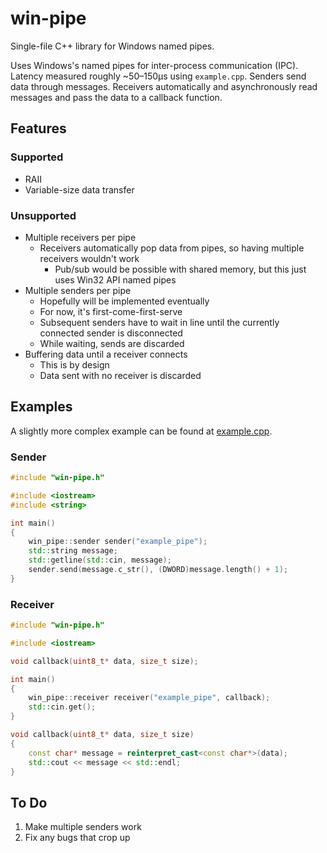 # win-pipe
Single-file C++ library for Windows named pipes.

Uses Windows's named pipes for inter-process communication (IPC). Latency measured roughly ~50–150µs using `example.cpp`. Senders send data through messages. Receivers automatically and asynchronously read messages and pass the data to a callback function.

## Features
### Supported
* RAII
* Variable-size data transfer

### Unsupported
* Multiple receivers per pipe
	* Receivers automatically pop data from pipes, so having multiple receivers wouldn't work
        * Pub/sub would be possible with shared memory, but this just uses Win32 API named pipes
* Multiple senders per pipe
	* Hopefully will be implemented eventually
	* For now, it's first-come-first-serve
	* Subsequent senders have to wait in line until the currently connected sender is disconnected
	* While waiting, sends are discarded
* Buffering data until a receiver connects
	* This is by design
	* Data sent with no receiver is discarded

## Examples
A slightly more complex example can be found at [example.cpp](example.cpp).

### Sender
```c++
#include "win-pipe.h"

#include <iostream>
#include <string>

int main()
{
	win_pipe::sender sender("example_pipe");
	std::string message;
	std::getline(std::cin, message);
	sender.send(message.c_str(), (DWORD)message.length() + 1);
}
```

### Receiver
```c++
#include "win-pipe.h"

#include <iostream>

void callback(uint8_t* data, size_t size);

int main()
{
	win_pipe::receiver receiver("example_pipe", callback);
	std::cin.get();
}

void callback(uint8_t* data, size_t size)
{
	const char* message = reinterpret_cast<const char*>(data);
	std::cout << message << std::endl;
}
```

## To Do
1. Make multiple senders work
1. Fix any bugs that crop up

